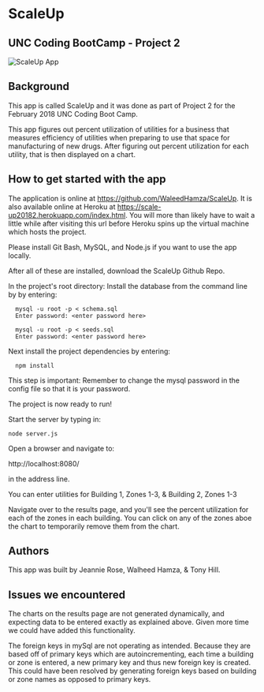 # ScaleUp
## UNC Coding BootCamp - Project 2

![ScaleUp App](https://user-images.githubusercontent.com/33872841/41495498-f30217b0-70f6-11e8-81b8-158d308dee96.png)

## Background
This app is called ScaleUp and it was done as part of Project 2 for the February 2018 UNC Coding Boot Camp.

This app figures out percent utilization of utilities for a business that measures efficiency of utilities when preparing to use that space for manufacturing of new drugs.  After figuring out percent utilization for each utility, that is then displayed on a chart.

## How to get started with the app
The application is online at https://github.com/WaleedHamza/ScaleUp. It is also available online at Heroku at https://scale-up20182.herokuapp.com/index.html. You will more than likely have to wait a little while after visiting this url before Heroku spins up the virtual machine which hosts the project.

Please install Git Bash, MySQL, and Node.js if you want to use the app locally. 

After all of these are installed, download the ScaleUp Github Repo.

In the project's root directory:
  Install the database from the command line by by entering:

      mysql -u root -p < schema.sql
      Enter password: <enter password here>

      mysql -u root -p < seeds.sql
      Enter password: <enter password here>

  Next install the project dependencies by entering:

      npm install

This step is important: Remember to change the mysql password in the config file so that it is your password.

The project is now ready to run!

Start the server by typing in:

    node server.js

Open a browser and navigate to:

  http://localhost:8080/ 

in the address line.


You can enter utilities for Building 1, Zones 1-3, & Building 2, Zones 1-3

Navigate over to the results page, and you'll see the percent utilization for each of the zones in each building.  You can click on any of the zones aboe the chart to temporarily remove them from the chart.

## Authors
This app was built by Jeannie Rose, Walheed Hamza, & Tony Hill.

## Issues we encountered
The charts on the results page are not generated dynamically, and expecting data to be entered exactly as explained above.  Given more time we could have added this functionality.

The foreign keys in mySql are not operating as intended.  Because they are based off of primary keys which are autoincrementing, each time a building or zone is entered, a new primary key and thus new foreign key is created.  This could have been resolved by generating foreign keys based on building or zone names as opposed to primary keys.
